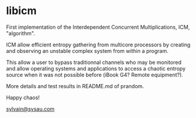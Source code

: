 # libicm
First implementation of the Interdependent Concurrent Multiplications, ICM, "algorithm".

ICM allow efficient entropy gathering from multicore processors by creating and observing an unstable complex system from within a program.

This allow a user to bypass traditionnal channels who may be monitored and allow operating systems and applications to access a chaotic entropy source when it was not possible before (iBook G4? Remote equipment?).

More details and test results in README.md of prandom.

Happy chaos!

sylvain@sysau.com
